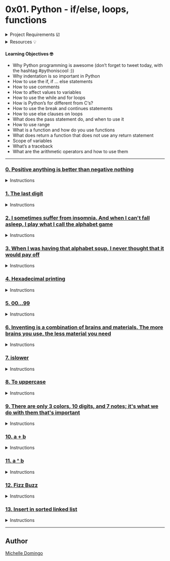 # 0x01. Python - if/else, loops, functions

<details><summary>Project Requirements ☑️</summary>
...
</details>

<details><summary>Resources 💡</summary>
...
</details>

#### Learning Objectives 🤓

* Why Python programming is awesome (don’t forget to tweet today, with the hashtag #pythoniscool :))
* Why indentation is so important in Python
* How to use the if, if ... else statements
* How to use comments
* How to affect values to variables
* How to use the while and for loops
* How is Python’s for different from C‘s?
* How to use the break and continues statements
* How to use else clauses on loops
* What does the pass statement do, and when to use it
* How to use range
* What is a function and how do you use functions
* What does return a function that does not use any return statement
* Scope of variables
* What’s a traceback
* What are the arithmetic operators and how to use them

---

### [0. Positive anything is better than negative nothing](./0-positive_or_negative.py)
<details><summary>Instructions</summary>

* This program will assign a random signed number to the variable number each time it is executed. Complete the source code in order to print whether the number stored in the variable number is positive or negative.
```

```
</details>

### [1. The last digit](./1-last_digit.py)
<details><summary>Instructions</summary>

* This program will assign a random signed number to the variable number each time it is executed. Complete the source code in order to print the last digit of the number stored in the variable number.
```

```
</details>

### [2. I sometimes suffer from insomnia. And when I can't fall asleep, I play what I call the alphabet game](./2-print_alphabet.py)
<details><summary>Instructions</summary>

* Write a program that prints the ASCII alphabet, in lowercase, not followed by a new line.
```

```
</details>

### [3. When I was having that alphabet soup, I never thought that it would pay off](./3-print_alphabt.py)
<details><summary>Instructions</summary>

* Write a program that prints the ASCII alphabet, in lowercase, not followed by a new line.
```

```
</details>

### [4. Hexadecimal printing](./4-print_hexa.py)
<details><summary>Instructions</summary>

* Write a program that prints all numbers from 0 to 98 in decimal and in hexadecimal (as in the following example)
```

```
</details>

### [5. 00...99](./5-print_comb2.py)
<details><summary>Instructions</summary>

* Write a program that prints numbers from 0 to 99.
```

```
</details>

### [6. Inventing is a combination of brains and materials. The more brains you use, the less material you need](./6-print_comb3.py)
<details><summary>Instructions</summary>

* Write a program that prints all possible different combinations of two digits.
```

```
</details>

### [7. islower](./7-islower.py)
<details><summary>Instructions</summary>

* Write a function that checks for lowercase character. 
```

```
</details>

### [8. To uppercase](./8-uppercase.py)
<details><summary>Instructions</summary>

* Write a function that prints a string in uppercase followed by a new line.
```

```
</details>

### [9. There are only 3 colors, 10 digits, and 7 notes; it's what we do with them that's important](./9-print_last_digit.py)
<details><summary>Instructions</summary>

* Write a function that prints the last digit of a number.
```

```
</details>

### [10. a + b](./10-add.py)
<details><summary>Instructions</summary>

* Write a function that adds two integers and returns the result.
```

```
</details>

### [11. a ^ b](./11-pow.py)
<details><summary>Instructions</summary>

* Write a function that computes a to the power of b and return the value.
```

```
</details>

### [12. Fizz Buzz](./12-fizzbuzz.py)
<details><summary>Instructions</summary>

* Write a function that prints the numbers from 1 to 100 separated by a space. 
```

```
</details>

### [13. Insert in sorted linked list](./13-insert_number.c)
<details><summary>Instructions</summary>

* Technical interview preparation: 
```

```
</details>

---

## Author
[Michelle Domingo](https://github.com/michedomingo)

